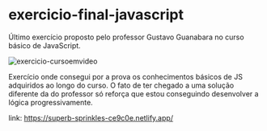# exercicio-final-javascript
Último exercício proposto pelo professor Gustavo Guanabara no curso básico de JavaScript.

![exercicio-cursoemvideo](https://user-images.githubusercontent.com/104312621/193605682-dff7532b-85a6-4e9d-85cd-6c14c3a8f97b.png)



Exercício onde consegui por a prova os conhecimentos básicos de JS adquiridos ao longo do curso. O fato de ter chegado a uma solução diferente da do professor só reforça que estou conseguindo desenvolver a lógica progressivamente.

link: https://superb-sprinkles-ce9c0e.netlify.app/
